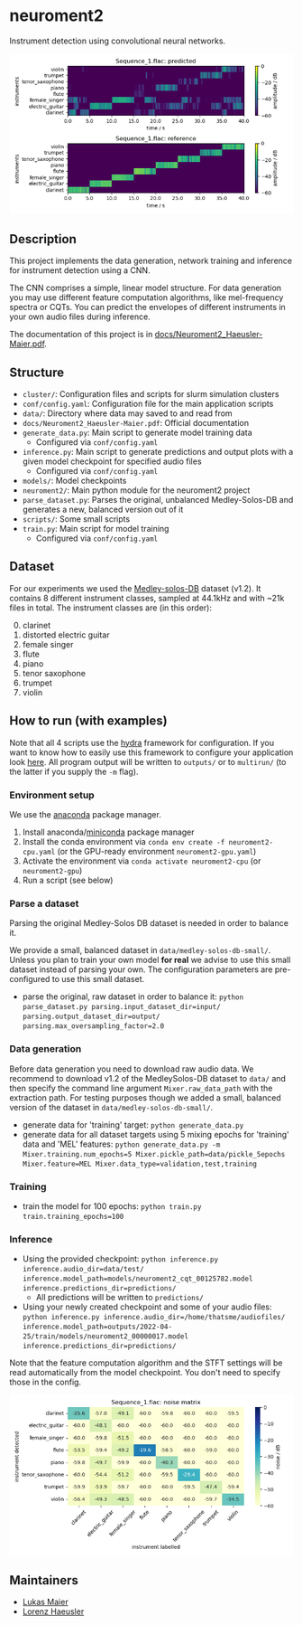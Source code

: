 # neuroment2

Instrument detection using convolutional neural networks.

![](docs/Sequence_1_comparison.png)

## Description

This project implements the data generation, network training and inference for instrument detection using a CNN.

The CNN comprises a simple, linear model structure. For data generation you may use different feature computation algorithms, like mel-frequency spectra or CQTs. You can predict the envelopes of different instruments in your own audio files during inference.

The documentation of this project is in [docs/Neuroment2_Haeusler-Maier.pdf](docs/Neuroment2_Haeusler-Maier.pdf).

## Structure

- `cluster/`: Configuration files and scripts for slurm simulation clusters
- `conf/config.yaml`: Configuration file for the main application scripts
- `data/`: Directory where data may saved to and read from
- `docs/Neuroment2_Haeusler-Maier.pdf`: Official documentation
- `generate_data.py`: Main script to generate model training data
  - Configured via `conf/config.yaml`
- `inference.py`: Main script to generate predictions and output plots with a given model checkpoint for specified audio files
  - Configured via `conf/config.yaml`
- `models/`: Model checkpoints
- `neuroment2/`: Main python module for the neuroment2 project
- `parse_dataset.py`: Parses the original, unbalanced Medley-Solos-DB and generates a new, balanced version out of it
- `scripts/`: Some small scripts
- `train.py`: Main script for model training
  - Configured via `conf/config.yaml`

## Dataset

For our experiments we used the [Medley-solos-DB](https://zenodo.org/record/1344103#.YczLvNso9hE) dataset (v1.2). It contains 8 different instrument classes, sampled at 44.1kHz and with ~21k files in total. The instrument classes are (in this order):

0. clarinet
1. distorted electric guitar
2. female singer
3. flute
4. piano
5. tenor saxophone
6. trumpet
7. violin

## How to run (with examples)

Note that all 4 scripts use the [hydra](https://hydra.cc) framework for configuration. If you want to know how to easily use this framework to configure your application look [here](https://hydra.cc/docs/tutorials/basic/your_first_app/simple_cli/). All program output will be written to `outputs/` or to `multirun/` (to the latter if you supply the `-m` flag).

### Environment setup

We use the [anaconda](https://docs.anaconda.com/anaconda-repository/user-guide/tasks/pkgs/use-pkg-managers/) package manager.

1. Install anaconda/[miniconda](https://docs.conda.io/en/latest/miniconda.html) package manager
2. Install the conda environment via `conda env create -f neuroment2-cpu.yaml` (or the GPU-ready environment `neuroment2-gpu.yaml`)
3. Activate the environment via `conda activate neuroment2-cpu` (or `neuroment2-gpu`)
4. Run a script (see below)

### Parse a dataset

Parsing the original Medley-Solos DB dataset is needed in order to balance it.

We provide a small, balanced dataset in `data/medley-solos-db-small/`. Unless you plan to train your own model **for real** we advise to use this small dataset instead of parsing your own. The configuration parameters are pre-configured to use this small dataset.

- parse the original, raw dataset in order to balance it: `python parse_dataset.py parsing.input_dataset_dir=input/ parsing.output_dataset_dir=output/ parsing.max_oversampling_factor=2.0`

### Data generation

Before data generation you need to download raw audio data. We recommend to download v1.2 of the MedleySolos-DB dataset to `data/` and then specify the command line argument `Mixer.raw_data_path` with the extraction path. For testing purposes though we added a small, balanced version of the dataset in `data/medley-solos-db-small/`.

- generate data for 'training' target: `python generate_data.py`
- generate data for all dataset targets using 5 mixing epochs for 'training' data and 'MEL' features: `python generate_data.py -m Mixer.training.num_epochs=5 Mixer.pickle_path=data/pickle_5epochs Mixer.feature=MEL Mixer.data_type=validation,test,training`

### Training

- train the model for 100 epochs: `python train.py train.training_epochs=100`

### Inference

- Using the provided checkpoint: `python inference.py inference.audio_dir=data/test/ inference.model_path=models/neuroment2_cqt_00125782.model inference.predictions_dir=predictions/`
  - All predictions will be written to `predictions/`
- Using your newly created checkpoint and some of your audio files: `python inference.py inference.audio_dir=/home/thatsme/audiofiles/ inference.model_path=outputs/2022-04-25/train/models/neuroment2_00000017.model inference.predictions_dir=predictions/`

Note that the feature computation algorithm and the STFT settings will be read automatically from the model checkpoint. You don't need to specify those in the config.

![](docs/Sequence_1_noise-matrix.png)

## Maintainers

- [Lukas Maier](mailto:maier.lukas1995@gmail.com)
- [Lorenz Haeusler](mailto:haeusler.lorenz@gmail.com)
